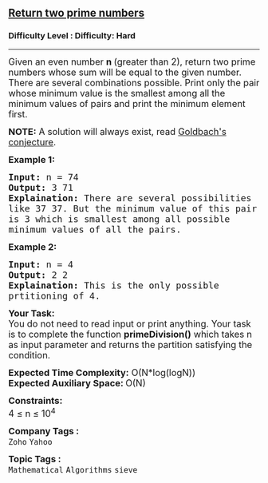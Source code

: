 <h2><a href="https://www.geeksforgeeks.org/problems/return-two-prime-numbers2509/1?page=1&difficulty=Hard&status=unsolved&sortBy=submissions">Return two prime numbers</a></h2><h3>Difficulty Level : Difficulty: Hard</h3><hr><div class="problems_problem_content__Xm_eO"><p><span style="font-size: 18px;">Given an even number <strong>n </strong>(greater than 2), return two prime numbers whose sum will be equal to the given number. There are several combinations possible. Print only the pair whose minimum value is the smallest among all the minimum values of pairs and print the minimum element first.</span></p>
<p><span style="font-size: 18px;"><strong>NOTE:</strong>&nbsp;A solution will always exist,&nbsp;read&nbsp;<a href="https://en.wikipedia.org/wiki/Goldbach%27s_conjecture" rel="nofollow">Goldbach's conjecture</a>.</span><span style="font-size: 18px;">&nbsp;</span></p>
<p><strong><span style="font-size: 18px;">Example 1:</span></strong></p>
<pre><span style="font-size: 18px;"><strong>Input:</strong> n = 74
<strong>Output:</strong> 3 71
<strong>Explaination:</strong> There are several possibilities 
like 37 37. But the minimum value of this pair 
is 3 which is smallest among all possible 
minimum values of all the pairs.</span></pre>
<p><strong><span style="font-size: 18px;">Example 2:</span></strong></p>
<pre><span style="font-size: 18px;"><strong>Input:</strong> n = 4
<strong>Output:</strong> 2 2
<strong>Explaination:</strong> This is the only possible 
prtitioning of 4.</span></pre>
<p><span style="font-size: 18px;"><strong>Your Task:</strong><br>You do not need to read input or print anything. Your task is to complete the function <strong>primeDivision()</strong> which takes n as input parameter and returns the partition satisfying the condition.</span></p>
<p><span style="font-size: 18px;"><strong>Expected Time Complexity:</strong> O(N*log(logN))<br><strong>Expected Auxiliary Space: </strong>O(N)</span></p>
<p><span style="font-size: 18px;"><strong>Constraints:</strong><br>4 ≤ n ≤ 10<sup>4</sup>&nbsp;&nbsp;</span></p></div><p><span style=font-size:18px><strong>Company Tags : </strong><br><code>Zoho</code>&nbsp;<code>Yahoo</code>&nbsp;<br><p><span style=font-size:18px><strong>Topic Tags : </strong><br><code>Mathematical</code>&nbsp;<code>Algorithms</code>&nbsp;<code>sieve</code>&nbsp;